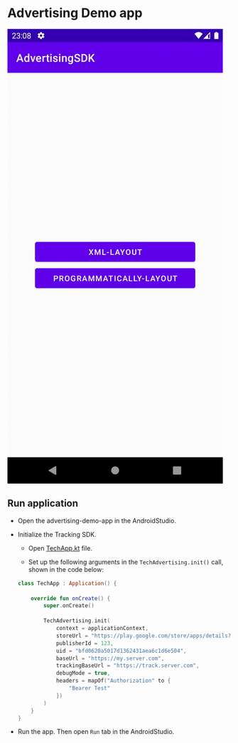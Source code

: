 # Advertising Demo app

![banner-view](README_md/sdk-ads-android.gif)

## Run application

+ Open the advertising-demo-app in the AndroidStudio.

+ Initialize the Tracking SDK.

    + Open [TechApp.kt](app/src/main/kotlin/tech/solutionarchitects/testapplication/TechApp.kt) file.

    + Set up the following arguments in the `TechAdvertising.init()` call, shown in the code below:

    ```kotlin
    class TechApp : Application() {
    
        override fun onCreate() {
            super.onCreate()
    
            TechAdvertising.init(
                context = applicationContext,
                storeUrl = "https://play.google.com/store/apps/details?id=com.myapp",
                publisherId = 123,
                uid = "bfd0620a5017d1362431aea6c1d6e504",
                baseUrl = "https://my.server.com",
                trackingBaseUrl = "https://track.server.com",
                debugMode = true,
                headers = mapOf("Authorization" to {
                    "Bearer Test"
                })
            )
        }
    }
    ```

+ Run the app. Then open `Run` tab in the AndroidStudio.